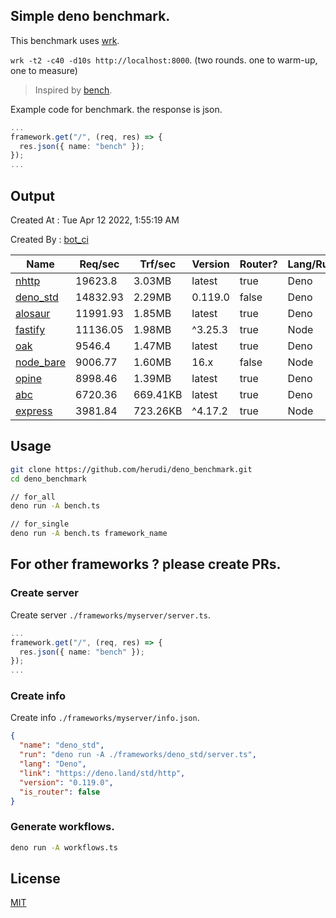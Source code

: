 ## Simple deno benchmark.
This benchmark uses [wrk](https://github.com/wg/wrk).

`wrk -t2 -c40 -d10s http://localhost:8000`. (two rounds. one to warm-up, one to measure)

> Inspired by [bench](https://github.com/denosaurs/bench).

Example code for benchmark. the response is json.
```ts
...
framework.get("/", (req, res) => {
  res.json({ name: "bench" });
});
...
```

## Output
Created At : Tue Apr 12 2022, 1:55:19 AM

Created By : [bot_ci](https://github.com/herudi/deno_benchmarks/commits?author=github-actions%5Bbot%5D)

|Name|Req/sec|Trf/sec|Version|Router?|Lang/Runtime|
|----|----|----|----|----|----|
|[nhttp](https://github.com/nhttp/nhttp)|19623.8|3.03MB|latest|true|Deno|
|[deno_std](https://deno.land/std/http)|14832.93|2.29MB|0.119.0|false|Deno|
|[alosaur](https://github.com/alosaur/alosaur)|11991.93|1.85MB|latest|true|Deno|
|[fastify](https://github.com/fastify/fastify)|11136.05|1.98MB|^3.25.3|true|Node|
|[oak](https://github.com/oakserver/oak)|9546.4|1.47MB|latest|true|Deno|
|[node_bare](https://nodejs.org)|9006.77|1.60MB|16.x|false|Node|
|[opine](https://github.com/cmorten/opine)|8998.46|1.39MB|latest|true|Deno|
|[abc](https://deno.land/x/abc)|6720.36|669.41KB|latest|true|Deno|
|[express](https://github.com/expressjs/express)|3981.84|723.26KB|^4.17.2|true|Node|


## Usage
```bash
git clone https://github.com/herudi/deno_benchmark.git
cd deno_benchmark

// for_all
deno run -A bench.ts

// for_single
deno run -A bench.ts framework_name
```
## For other frameworks ? please create PRs.
### Create server
Create server `./frameworks/myserver/server.ts`.
```ts
...
framework.get("/", (req, res) => {
  res.json({ name: "bench" });
});
...
```
### Create info
Create info `./frameworks/myserver/info.json`.
```json
{
  "name": "deno_std",
  "run": "deno run -A ./frameworks/deno_std/server.ts",
  "lang": "Deno",
  "link": "https://deno.land/std/http",
  "version": "0.119.0",
  "is_router": false
}
```
### Generate workflows.
```bash
deno run -A workflows.ts
```
## License

[MIT](LICENSE)

